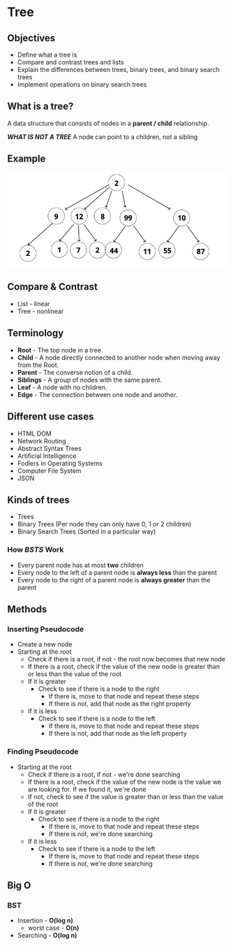 # Tree

## Objectives

- Define what a tree is
- Compare and contrast trees and lists
- Explain the differences between trees, binary trees, and binary search trees
- Implement operations on binary search trees

## What is a tree?

A data structure that consists of nodes in a **parent / child** relationship.

**_WHAT IS NOT A TREE_** A node can point to a children, not a sibling

## Example

![example](./example.png)

## Compare & Contrast

- List - linear
- Tree - nonlinear

## Terminology

- **Root** - The top node in a tree.
- **Child** - A node directly connected to another node when moving away from the Root.
- **Parent** - The converse notion of a child.
- **Siblings** - A group of nodes with the same parent.
- **Leaf** - A node with no children.
- **Edge** - The connection between one node and another.

## Different use cases

- HTML DOM
- Network Routing
- Abstract Syntax Trees
- Artificial Intelligence
- Fodlers in Operating Systems
- Computer File System
- JSON

## Kinds of trees

- Trees
- Binary Trees (Per node they can only have 0, 1 or 2 children)
- Binary Search Trees (Sorted in a particular way)

### How _BSTS_ Work

- Every parent node has at most **two** children
- Every node to the left of a parent node is **always less** than the parent
- Every node to the right of a parent node is **always greater** than the parent

## Methods

### Inserting Pseudocode

- Create a new node
- Starting at the root
  - Check if there is a root, if not - the root now becomes that new node
  - If there is a root, check if the value of the new node is greater than or less than the value of the root
  - If it is greater
    - Check to see if there is a node to the right
      - If there is, move to that node and repeat these steps
      - If there is not, add that node as the right property
  - If it is less
    - Check to see if there is a node to the left
      - If there is, move to that node and repeat these steps
      - If there is not, add that node as the left property

### Finding Pseudocode

- Starting at the root
  - Check if there is a root, if not - we're done searching
  - If there is a root, check if the value of the new node is the value we are looking for. If we found it, we're done
  - If not, check to see if the value is greater than or less than the value of the root
  - If it is greater
    - Check to see if there is a node to the right
      - If there is, move to that node and repeat these steps
      - If there is not, we're done searching
  - If it is less
    - Check to see if there is a node to the left
      - If there is, move to that node and repeat these steps
      - If there is not, we're done searching

## Big O

### BST

- Insertion - **O(log n)**
  - worst case - **O(n)**
- Searching - **O(log n)**
